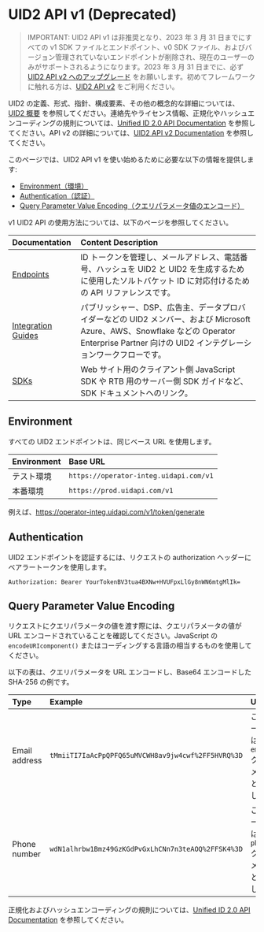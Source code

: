 # UID2 API v1 (Deprecated)

> IMPORTANT: UID2 API v1 は非推奨となり、2023 年 3 月 31 日までにすべての v1 SDK ファイルとエンドポイント、v0 SDK ファイル、およびバージョン管理されていないエンドポイントが削除され、現在のユーザーのみがサポートされるようになります。2023 年 3 月 31 日までに、必ず [UID2 API v2 へのアップグレード](../v2/upgrades/upgrade-guide.md) をお願いします。初めてフレームワークに触れる方は、[UID2 API v2](../v2/summary-doc-v2.md) をご利用ください。

UID2 の定義、形式、指針、構成要素、その他の概念的な詳細については、 [UID2 概要](../../README-ja.md) を参照してください。連絡先やライセンス情報、正規化やハッシュエンコーディングの規則については、[Unified ID 2.0 API Documentation](../README.md) を参照してください。API v2 の詳細については、[UID2 API v2 Documentation](../v2/summary-doc-v2.md) を参照してください。

このページでは、UID2 API v1 を使い始めるために必要な以下の情報を提供します:

- [Environment（環境）](#environment)
- [Authentication（認証）](#authentication)
- [Query Parameter Value Encoding（クエリパラメータ値のエンコード）](#query-parameter-value-encoding)

v1 UID2 API の使用方法については、以下のページを参照してください。

| Documentation                            | Content Description                                                                                                                                                                             |
| :--------------------------------------- | :---------------------------------------------------------------------------------------------------------------------------------------------------------------------------------------------- |
| [Endpoints](./endpoints/README.md)       | ID トークンを管理し、メールアドレス、電話番号、ハッシュを UID2 と UID2 を生成するために使用したソルトバケット ID に対応付けるための API リファレンスです。                                      |
| [Integration Guides](./guides/README.md) | パブリッシャー、DSP、広告主、データプロバイダーなどの UID2 メンバー、および Microsoft Azure、AWS、Snowflake などの Operator Enterprise Partner 向けの UID2 インテグレーションワークフローです。 |
| [SDKs](./sdks/README.md)                 | Web サイト用のクライアント側 JavaScript SDK や RTB 用のサーバー側 SDK ガイドなど、SDK ドキュメントへのリンク。                                                                                  |

## Environment

すべての UID2 エンドポイントは、同じベース URL を使用します。

| Environment | Base URL                               |
| :---------- | :------------------------------------- |
| テスト環境  | `https://operator-integ.uidapi.com/v1` |
| 本番環境    | `https://prod.uidapi.com/v1`           |

例えば、https://operator-integ.uidapi.com/v1/token/generate

## Authentication

UID2 エンドポイントを認証するには、リクエストの authorization ヘッダーにベアラートークンを使用します。

`Authorization: Bearer YourTokenBV3tua4BXNw+HVUFpxLlGy8nWN6mtgMlIk=`

## Query Parameter Value Encoding

リクエストにクエリパラメータの値を渡す際には、クエリパラメータの値が URL エンコードされていることを確認してください。JavaScript の `encodeURIcomponent()` またはコーディングする言語の相当するものを使用してください。

以下の表は、クエリパラメータを URL エンコードし、Base64 エンコードした SHA-256 の例です。

| Type          | Example                                            | Usage                                                                      |
| :------------ | :------------------------------------------------- | :------------------------------------------------------------------------- |
| Email address | `tMmiiTI7IaAcPpQPFQ65uMVCWH8av9jw4cwf%2FF5HVRQ%3D` | このエンコーディングは `email_hash` クエリパラメータの値として使用します。 |
| Phone number  | `wdN1alhrbw1Bmz49GzKGdPvGxLhCNn7n3teAOQ%2FFSK4%3D` | このエンコーディングは `phone_hash` クエリパラメータの値として使用します。 |

正規化およびハッシュエンコーディングの規則については、[Unified ID 2.0 API Documentation](../README.md) を参照してください。
